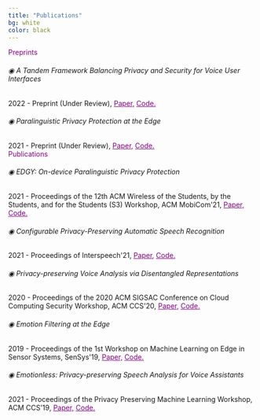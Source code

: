 ```yaml
---
title: "Publications"
bg: white
color: black
---
```

<link rel="stylesheet" href="https://maxcdn.bootstrapcdn.com/bootstrap/4.0.0-alpha.2/css/bootstrap.min.css" integrity="sha384-y3tfxAZXuh4HwSYylfB+J125MxIs6mR5FOHamPBG064zB+AFeWH94NdvaCBm8qnd" crossorigin="anonymous">

<div class="card">
  <div class="card-header" style="color:Purple; font-size:100%;"> Preprints </div>
  <div class="card-body">
    <h6 class="card-title"> &#9673; A Tandem Framework Balancing Privacy and Security for Voice User Interfaces </h6>
    2022 - Preprint (Under Review),
    <a href="https://arxiv.org/pdf/2107.10045.pdf" style="color:Purple;">Paper,</a>
    <a href="https://github.com/RanyaJumah/EDGY" style="color:Purple;">Code.</a>  
  </div>
  <div class="card-body">
    <h6 class="card-title"> &#9673; Paralinguistic Privacy Protection at the Edge </h6>
    2021 - Preprint (Under Review),
    <a href="https://arxiv.org/pdf/2011.02930.pdf" style="color:Purple;">Paper,</a>
    <a href="https://github.com/RanyaJumah/EDGY" style="color:Purple;">Code.</a>  
  </div>
  
  
  <div class="card-header" style="color:Purple; font-size:100%;"> Publications </div>
  <div class="card-body">
    <h6 class="card-title"> &#9673; EDGY: On-device Paralinguistic Privacy Protection </h6>
    2021 - Proceedings of the 12th ACM Wireless of the Students, by the Students, and for the Students (S3) Workshop, ACM MobiCom'21,
    <a href="https://dl.acm.org/doi/abs/10.1145/3477087.3478382" style="color:Purple;">Paper,</a>
    <a href="https://github.com/RanyaJumah/EDGY" style="color:Purple;">Code.</a>  
  </div>
  
  <div class="card-body">
    <h6 class="card-title"> &#9673; Configurable Privacy-Preserving Automatic Speech Recognition </h6>
    2021 - Proceedings of Interspeech'21,
    <a href="https://www.isca-speech.org/archive/pdfs/interspeech_2021/aloufi21_interspeech.pdf" style="color:Purple;">Paper,</a>
    <a href="https://github.com/RanyaJumah/EDGY" style="color:Purple;">Code.</a>  
  </div>
  
  <div class="card-body">
    <h6 class="card-title"> &#9673; Privacy-preserving Voice Analysis via Disentangled Representations </h6>
    2020 - Proceedings of the 2020 ACM SIGSAC Conference on Cloud Computing Security Workshop, ACM CCS'20,
    <a href="https://dl.acm.org/doi/abs/10.1145/3411495.3421355" style="color:Purple;">Paper,</a>
    <a href="https://github.com/RanyaJumah/EDGY" style="color:Purple;">Code.</a>  
  </div>
  
  <div class="card-body">
    <h6 class="card-title"> &#9673; Emotion Filtering at the Edge </h6>
    2019 - Proceedings of the 1st Workshop on Machine Learning on Edge in Sensor Systems, SenSys'19,
    <a href="https://dl.acm.org/doi/abs/10.1145/3362743.3362960" style="color:Purple;">Paper,</a>
    <a href="https://github.com/RanyaJumah/EDGY" style="color:Purple;">Code.</a>  
  </div>
  
  <div class="card-body">
    <h6 class="card-title"> &#9673; Emotionless: Privacy-preserving Speech Analysis for Voice Assistants </h6>
    2021 - Proceedings of the Privacy Preserving Machine Learning Workshop, ACM CCS'19,
    <a href="https://arxiv.org/abs/1908.03632" style="color:Purple;">Paper,</a>
    <a href="https://github.com/RanyaJumah/EDGY" style="color:Purple;">Code.</a>  
  </div>
  
</div>


